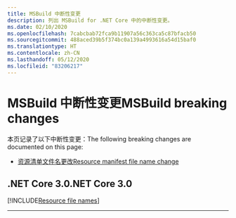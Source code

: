 ```yaml
---
title: MSBuild 中断性变更
description: 列出 MSBuild for .NET Core 中的中断性变更。
ms.date: 02/10/2020
ms.openlocfilehash: 7cabcbab72fca9b11907a56c363ca5c87bfacb50
ms.sourcegitcommit: 488aced39b5f374bc0a139a4993616a54d15baf0
ms.translationtype: HT
ms.contentlocale: zh-CN
ms.lasthandoff: 05/12/2020
ms.locfileid: "83206217"
---
```

# <a name="msbuild-breaking-changes"></a><span data-ttu-id="ac67e-103">MSBuild 中断性变更</span><span class="sxs-lookup"><span data-stu-id="ac67e-103">MSBuild breaking changes</span></span>

<span data-ttu-id="ac67e-104">本页记录了以下中断性变更：</span><span class="sxs-lookup"><span data-stu-id="ac67e-104">The following breaking changes are documented on this page:</span></span>

- [<span data-ttu-id="ac67e-105">资源清单文件名更改</span><span class="sxs-lookup"><span data-stu-id="ac67e-105">Resource manifest file name change</span></span>](#resource-manifest-file-name-change)

## <a name="net-core-30"></a><span data-ttu-id="ac67e-106">.NET Core 3.0</span><span class="sxs-lookup"><span data-stu-id="ac67e-106">.NET Core 3.0</span></span>

[!INCLUDE[Resource file names](~/includes/core-changes/msbuild/3.0/resource-manifest-name.md)]

***
